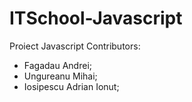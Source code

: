 # ITSchool-Javascript

Proiect Javascript
Contributors:

- Fagadau Andrei;
- Ungureanu Mihai;
- Iosipescu Adrian Ionut;
